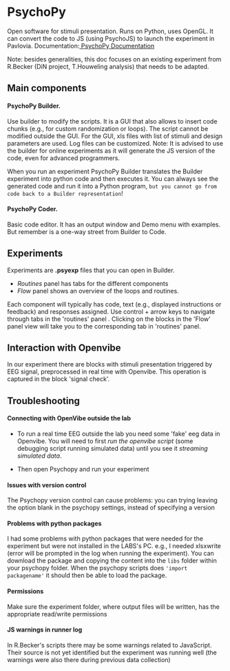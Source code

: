 # PsychoPy 
Open software for stimuli presentation. Runs on Python, uses OpenGL. It can convert the code to JS (using PsychoJS) to launch the experiment in Pavlovia.
Documentation:[ PsychoPy Documentation ](https://psychopy.org/gettingStarted.html)

Note: besides generalities, this doc focuses on an existing experiment from R.Becker (DiN project, T.Houweling analysis) that needs to be adapted. 

## Main components 
#### **PsychoPy Builder**.
Use builder to modify the scripts. It is a GUI that also allows to insert code chunks (e.g., for custom randomization or loops). The script cannot be modified outside the GUI. For the GUI, xls files with list of stimuli and design parameters are used. Log files can be customized. 
Note: It is advised to use the builder for online experiments as it will generate the JS version of the code, even for advanced programmers. 

When you run an experiment PsychoPy Builder translates the Builder experiment into python code and then executes it. You can always see the generated code and run it into a Python program, ```but you cannot go from code back to a Builder representation```! 

#### **PsychoPy Coder**. 
Basic code editor. It has an output window and Demo menu with examples.  But remember is a one-way street from Builder to Code. 


## Experiments 

Experiments are **.psyexp** files that you can open in Builder.  

- *Routines* panel has tabs for the different components
- *Flow* panel shows an overview of the loops and routines. 
 
Each component will typically has code, text (e.g., displayed instructions or feedback) and responses assigned. 
Use control + arrow keys to navigate through tabs in the 'routines' panel . Clicking on the blocks in the 'Flow' panel view will take you to the corresponding tab in 'routines' panel.  

## Interaction with Openvibe 
In our experiment there are blocks with stimuli presentation triggered by EEG signal, preprocessed in real time with Openvibe. This operation is captured in the  block 'signal check'.   

## Troubleshooting
#### Connecting with OpenVibe outside the lab 

- To run a real time EEG outside the lab you need some 'fake' eeg data in Openvibe. You will need to first *run the openvibe script* (some debugging script running simulated data) until you see it *streaming simulated data*.  

- Then open Psychopy and run your experiment

#### Issues with version control 
The Psychopy version control can cause problems:  you can trying leaving the option blank in the psychopy settings, instead of specifying a version 

#### Problems with python packages 
I had some problems with python packages that were needed for the experiment but were not installed in the LABS's PC. e.g., I needed xlsxwrite (error will be prompted in the log when running the experiment). You can download the package and copying the content into the `libs` folder within your psychopy folder. When the psychopy scripts does `'import packagename'` it should then be able to load the package. 
 
#### Permissions
Make sure the experiment folder, where output files will be written, has the appropriate read/write permissions

#### JS warnings in runner log
In R.Becker's scripts there may be some warnings related to JavaScript. Their source is not yet identified but the experiment was running well (the warnings were also there during previous data collection)

